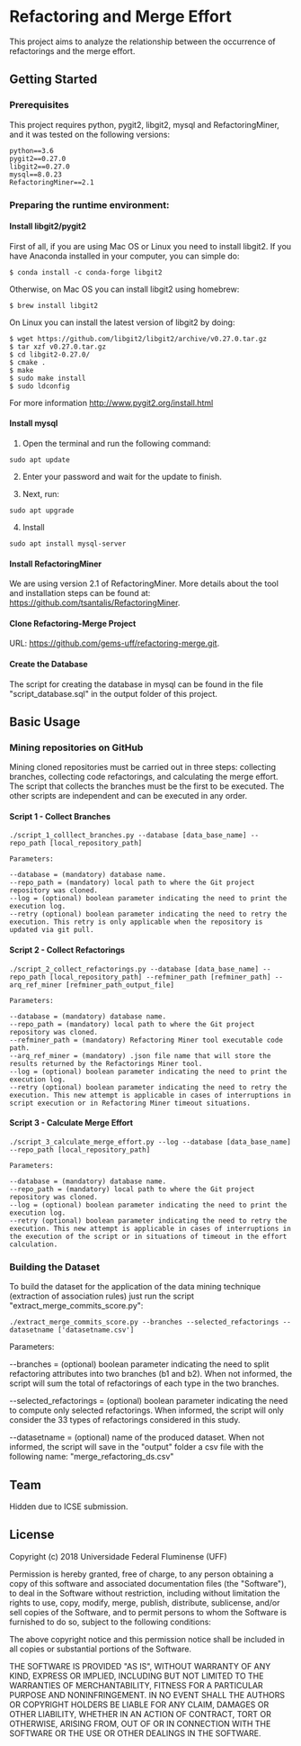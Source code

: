 # Refactoring and Merge Effort

This project aims to analyze the relationship between the occurrence of refactorings and the merge effort.

## Getting Started

### Prerequisites

This project requires python, pygit2, libgit2, mysql and RefactoringMiner, and it was tested on the following versions:

```
python==3.6
pygit2==0.27.0
libgit2==0.27.0
mysql==8.0.23
RefactoringMiner==2.1
```

### Preparing the runtime environment:

#### Install libgit2/pygit2

First of all, if you are using Mac OS or Linux you need to install libgit2. If you have Anaconda installed in your computer, you can simple do:

```
$ conda install -c conda-forge libgit2
```

Otherwise, on Mac OS you can install libgit2 using homebrew:

```
$ brew install libgit2
```

On Linux you can install the latest version of libgit2 by doing:

```
$ wget https://github.com/libgit2/libgit2/archive/v0.27.0.tar.gz
$ tar xzf v0.27.0.tar.gz
$ cd libgit2-0.27.0/
$ cmake .
$ make
$ sudo make install
$ sudo ldconfig
```

For more information http://www.pygit2.org/install.html

#### Install mysql

1. Open the terminal and run the following command:

```
sudo apt update
```

2. Enter your password and wait for the update to finish.

3. Next, run:

```
sudo apt upgrade
```
4. Install

```
sudo apt install mysql-server
```

#### Install RefactoringMiner

We are using version 2.1 of RefactoringMiner. More details about the tool and installation steps can be found at: https://github.com/tsantalis/RefactoringMiner.

#### Clone Refactoring-Merge Project

URL: https://github.com/gems-uff/refactoring-merge.git.


#### Create the Database

The script for creating the database in mysql can be found in the file "script_database.sql" in the output folder of this project.

## Basic Usage

### Mining repositories on GitHub

Mining cloned repositories must be carried out in three steps: collecting branches, collecting code refactorings, and calculating the merge effort. The script that collects the branches must be the first to be executed. The other scripts are independent and can be executed in any order.

#### Script 1 - Collect Branches

```
./script_1_colllect_branches.py --database [data_base_name] --repo_path [local_repository_path]
```

```
Parameters:

--database = (mandatory) database name.
--repo_path = (mandatory) local path to where the Git project repository was cloned.
--log = (optional) boolean parameter indicating the need to print the execution log.
--retry (optional) boolean parameter indicating the need to retry the execution. This retry is only applicable when the repository is updated via git pull.
```

#### Script 2 - Collect Refactorings

```
./script_2_collect_refactorings.py --database [data_base_name] --repo_path [local_repository_path] --refminer_path [refminer_path] --arq_ref_miner [refminer_path_output_file] 
```

```
Parameters:

--database = (mandatory) database name.
--repo_path = (mandatory) local path to where the Git project repository was cloned.
--refminer_path = (mandatory) Refactoring Miner tool executable code path.
--arq_ref_miner = (mandatory) .json file name that will store the results returned by the Refactorings Miner tool.
--log = (optional) boolean parameter indicating the need to print the execution log.
--retry (optional) boolean parameter indicating the need to retry the execution. This new attempt is applicable in cases of interruptions in script execution or in Refactoring Miner timeout situations.
```

#### Script 3 - Calculate Merge Effort

```
./script_3_calculate_merge_effort.py --log --database [data_base_name] --repo_path [local_repository_path]
```

```
Parameters:

--database = (mandatory) database name.
--repo_path = (mandatory) local path to where the Git project repository was cloned.
--log = (optional) boolean parameter indicating the need to print the execution log.
--retry (optional) boolean parameter indicating the need to retry the execution. This new attempt is applicable in cases of interruptions in the execution of the script or in situations of timeout in the effort calculation.
```

### Building the Dataset

To build the dataset for the application of the data mining technique (extraction of association rules) just run the script "extract_merge_commits_score.py":

```
./extract_merge_commits_score.py --branches --selected_refactorings --datasetname ['datasetname.csv']

```

Parameters:

--branches = (optional) boolean parameter indicating the need to split refactoring attributes into two branches (b1 and b2). When not informed, the script will sum the total of refactorings of each type in the two branches.

--selected_refactorings = (optional) boolean parameter indicating the need to compute only selected refactorings. When informed, the script will only consider the 33 types of refactorings considered in this study.

--datasetname = (optional) name of the produced dataset. When not informed, the script will save in the "output" folder a csv file with the following name: "merge_refactoring_ds.csv"

## Team

Hidden due to ICSE submission.
<!-- * André Oliveira (UFF, Brazil)
* Leonardo Murta (UFF, Brazil)
* Alexandre Plastino (UFF, Brazil)
* Vânia Neves (UFF-Brasil)
* Ana Carla Bibiano (PUC-Rio)
* Alessandro Garcia (PUC-Rio) -->

<!-- ## Publications

* [MOURA, T.; MURTA, L. Uma técnica para a quantificação do esforço de merge. . In: VI WORKSHOP ON SOFTWARE VISUALIZATION, EVOLUTION AND MAINTENANCE. 2018](https://github.com/gems-uff/merge-effort/blob/master/docs/VEM_2018.pdf) -->

## License

Copyright (c) 2018 Universidade Federal Fluminense (UFF)

Permission is hereby granted, free of charge, to any person obtaining a copy of this software and associated documentation files (the "Software"), to deal in the Software without restriction, including without limitation the rights to use, copy, modify, merge, publish, distribute, sublicense, and/or sell copies of the Software, and to permit persons to whom the Software is furnished to do so, subject to the following conditions:

The above copyright notice and this permission notice shall be included in all copies or substantial portions of the Software.

THE SOFTWARE IS PROVIDED "AS IS", WITHOUT WARRANTY OF ANY KIND, EXPRESS OR IMPLIED, INCLUDING BUT NOT LIMITED TO THE WARRANTIES OF MERCHANTABILITY, FITNESS FOR A PARTICULAR PURPOSE AND NONINFRINGEMENT. IN NO EVENT SHALL THE AUTHORS OR COPYRIGHT HOLDERS BE LIABLE FOR ANY CLAIM, DAMAGES OR OTHER LIABILITY, WHETHER IN AN ACTION OF CONTRACT, TORT OR OTHERWISE, ARISING FROM, OUT OF OR IN CONNECTION WITH THE SOFTWARE OR THE USE OR OTHER DEALINGS IN THE SOFTWARE.
